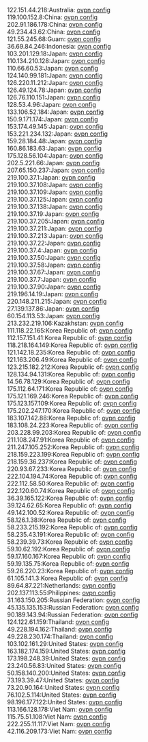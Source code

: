 122.151.44.218:Australia: [ovpn config](vpn/122_151_44_218.ovpn)  
119.100.152.8:China: [ovpn config](vpn/119_100_152_8.ovpn)  
202.91.186.178:China: [ovpn config](vpn/202_91_186_178.ovpn)  
49.234.43.62:China: [ovpn config](vpn/49_234_43_62.ovpn)  
121.55.245.68:Guam: [ovpn config](vpn/121_55_245_68.ovpn)  
36.69.84.246:Indonesia: [ovpn config](vpn/36_69_84_246.ovpn)  
103.201.129.18:Japan: [ovpn config](vpn/103_201_129_18.ovpn)  
110.134.210.128:Japan: [ovpn config](vpn/110_134_210_128.ovpn)  
110.66.60.53:Japan: [ovpn config](vpn/110_66_60_53.ovpn)  
124.140.99.181:Japan: [ovpn config](vpn/124_140_99_181.ovpn)  
126.220.11.212:Japan: [ovpn config](vpn/126_220_11_212.ovpn)  
126.49.124.78:Japan: [ovpn config](vpn/126_49_124_78.ovpn)  
126.76.110.151:Japan: [ovpn config](vpn/126_76_110_151.ovpn)  
128.53.4.96:Japan: [ovpn config](vpn/128_53_4_96.ovpn)  
133.106.52.184:Japan: [ovpn config](vpn/133_106_52_184.ovpn)  
150.9.171.174:Japan: [ovpn config](vpn/150_9_171_174.ovpn)  
153.174.49.145:Japan: [ovpn config](vpn/153_174_49_145.ovpn)  
153.221.234.132:Japan: [ovpn config](vpn/153_221_234_132.ovpn)  
159.28.184.48:Japan: [ovpn config](vpn/159_28_184_48.ovpn)  
160.86.183.63:Japan: [ovpn config](vpn/160_86_183_63.ovpn)  
175.128.56.104:Japan: [ovpn config](vpn/175_128_56_104.ovpn)  
202.5.221.66:Japan: [ovpn config](vpn/202_5_221_66.ovpn)  
207.65.150.237:Japan: [ovpn config](vpn/207_65_150_237.ovpn)  
219.100.37.1:Japan: [ovpn config](vpn/219_100_37_1.ovpn)  
219.100.37.108:Japan: [ovpn config](vpn/219_100_37_108.ovpn)  
219.100.37.109:Japan: [ovpn config](vpn/219_100_37_109.ovpn)  
219.100.37.125:Japan: [ovpn config](vpn/219_100_37_125.ovpn)  
219.100.37.138:Japan: [ovpn config](vpn/219_100_37_138.ovpn)  
219.100.37.19:Japan: [ovpn config](vpn/219_100_37_19.ovpn)  
219.100.37.205:Japan: [ovpn config](vpn/219_100_37_205.ovpn)  
219.100.37.211:Japan: [ovpn config](vpn/219_100_37_211.ovpn)  
219.100.37.213:Japan: [ovpn config](vpn/219_100_37_213.ovpn)  
219.100.37.22:Japan: [ovpn config](vpn/219_100_37_22.ovpn)  
219.100.37.4:Japan: [ovpn config](vpn/219_100_37_4.ovpn)  
219.100.37.50:Japan: [ovpn config](vpn/219_100_37_50.ovpn)  
219.100.37.58:Japan: [ovpn config](vpn/219_100_37_58.ovpn)  
219.100.37.67:Japan: [ovpn config](vpn/219_100_37_67.ovpn)  
219.100.37.7:Japan: [ovpn config](vpn/219_100_37_7.ovpn)  
219.100.37.90:Japan: [ovpn config](vpn/219_100_37_90.ovpn)  
219.196.14.19:Japan: [ovpn config](vpn/219_196_14_19.ovpn)  
220.148.211.215:Japan: [ovpn config](vpn/220_148_211_215.ovpn)  
27.139.137.86:Japan: [ovpn config](vpn/27_139_137_86.ovpn)  
60.154.113.53:Japan: [ovpn config](vpn/60_154_113_53.ovpn)  
213.232.219.106:Kazakhstan: [ovpn config](vpn/213_232_219_106.ovpn)  
111.118.22.165:Korea Republic of: [ovpn config](vpn/111_118_22_165.ovpn)  
112.157.151.41:Korea Republic of: [ovpn config](vpn/112_157_151_41.ovpn)  
118.218.164.149:Korea Republic of: [ovpn config](vpn/118_218_164_149.ovpn)  
121.142.18.235:Korea Republic of: [ovpn config](vpn/121_142_18_235.ovpn)  
121.163.206.49:Korea Republic of: [ovpn config](vpn/121_163_206_49.ovpn)  
123.215.182.212:Korea Republic of: [ovpn config](vpn/123_215_182_212.ovpn)  
128.134.94.131:Korea Republic of: [ovpn config](vpn/128_134_94_131.ovpn)  
14.56.78.129:Korea Republic of: [ovpn config](vpn/14_56_78_129.ovpn)  
175.112.64.171:Korea Republic of: [ovpn config](vpn/175_112_64_171.ovpn)  
175.121.169.246:Korea Republic of: [ovpn config](vpn/175_121_169_246.ovpn)  
175.123.157.109:Korea Republic of: [ovpn config](vpn/175_123_157_109.ovpn)  
175.202.247.170:Korea Republic of: [ovpn config](vpn/175_202_247_170.ovpn)  
183.107.142.88:Korea Republic of: [ovpn config](vpn/183_107_142_88.ovpn)  
183.108.24.223:Korea Republic of: [ovpn config](vpn/183_108_24_223.ovpn)  
203.228.99.203:Korea Republic of: [ovpn config](vpn/203_228_99_203.ovpn)  
211.108.247.91:Korea Republic of: [ovpn config](vpn/211_108_247_91.ovpn)  
211.247.105.252:Korea Republic of: [ovpn config](vpn/211_247_105_252.ovpn)  
218.159.223.199:Korea Republic of: [ovpn config](vpn/218_159_223_199.ovpn)  
218.159.36.237:Korea Republic of: [ovpn config](vpn/218_159_36_237.ovpn)  
220.93.67.233:Korea Republic of: [ovpn config](vpn/220_93_67_233.ovpn)  
222.104.194.74:Korea Republic of: [ovpn config](vpn/222_104_194_74.ovpn)  
222.112.58.50:Korea Republic of: [ovpn config](vpn/222_112_58_50.ovpn)  
222.120.60.74:Korea Republic of: [ovpn config](vpn/222_120_60_74.ovpn)  
36.39.165.122:Korea Republic of: [ovpn config](vpn/36_39_165_122.ovpn)  
39.124.62.65:Korea Republic of: [ovpn config](vpn/39_124_62_65.ovpn)  
49.142.100.52:Korea Republic of: [ovpn config](vpn/49_142_100_52.ovpn)  
58.126.1.38:Korea Republic of: [ovpn config](vpn/58_126_1_38.ovpn)  
58.233.215.192:Korea Republic of: [ovpn config](vpn/58_233_215_192.ovpn)  
58.235.43.191:Korea Republic of: [ovpn config](vpn/58_235_43_191.ovpn)  
58.239.39.73:Korea Republic of: [ovpn config](vpn/58_239_39_73.ovpn)  
59.10.62.192:Korea Republic of: [ovpn config](vpn/59_10_62_192.ovpn)  
59.17.160.167:Korea Republic of: [ovpn config](vpn/59_17_160_167.ovpn)  
59.19.135.75:Korea Republic of: [ovpn config](vpn/59_19_135_75.ovpn)  
59.26.220.23:Korea Republic of: [ovpn config](vpn/59_26_220_23.ovpn)  
61.105.141.3:Korea Republic of: [ovpn config](vpn/61_105_141_3.ovpn)  
89.64.87.221:Netherlands: [ovpn config](vpn/89_64_87_221.ovpn)  
202.137.113.55:Philippines: [ovpn config](vpn/202_137_113_55.ovpn)  
31.163.150.205:Russian Federation: [ovpn config](vpn/31_163_150_205.ovpn)  
45.135.135.153:Russian Federation: [ovpn config](vpn/45_135_135_153.ovpn)  
90.189.143.94:Russian Federation: [ovpn config](vpn/90_189_143_94.ovpn)  
124.122.61.159:Thailand: [ovpn config](vpn/124_122_61_159.ovpn)  
49.228.194.162:Thailand: [ovpn config](vpn/49_228_194_162.ovpn)  
49.228.230.174:Thailand: [ovpn config](vpn/49_228_230_174.ovpn)  
103.102.161.29:United States: [ovpn config](vpn/103_102_161_29.ovpn)  
163.182.174.159:United States: [ovpn config](vpn/163_182_174_159.ovpn)  
173.198.248.39:United States: [ovpn config](vpn/173_198_248_39.ovpn)  
23.240.56.83:United States: [ovpn config](vpn/23_240_56_83.ovpn)  
50.158.140.200:United States: [ovpn config](vpn/50_158_140_200.ovpn)  
73.193.39.47:United States: [ovpn config](vpn/73_193_39_47.ovpn)  
73.20.90.164:United States: [ovpn config](vpn/73_20_90_164.ovpn)  
76.102.5.114:United States: [ovpn config](vpn/76_102_5_114.ovpn)  
98.196.177.122:United States: [ovpn config](vpn/98_196_177_122.ovpn)  
113.166.128.178:Viet Nam: [ovpn config](vpn/113_166_128_178.ovpn)  
115.75.51.108:Viet Nam: [ovpn config](vpn/115_75_51_108.ovpn)  
222.255.11.117:Viet Nam: [ovpn config](vpn/222_255_11_117.ovpn)  
42.116.209.173:Viet Nam: [ovpn config](vpn/42_116_209_173.ovpn)  
